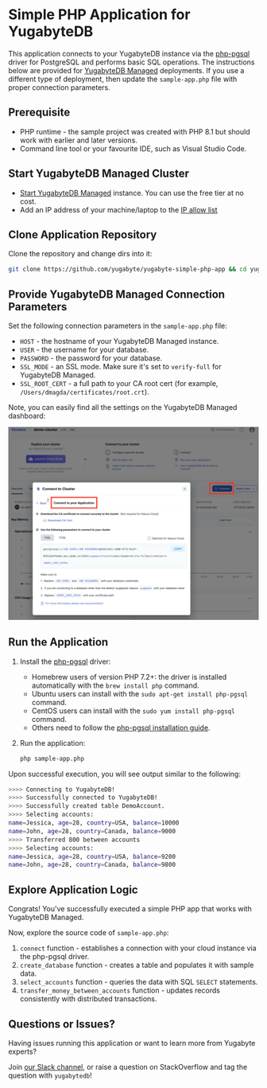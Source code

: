 # Simple PHP Application for YugabyteDB

This application connects to your YugabyteDB instance via the 
[php-pgsql](https://www.php.net/manual/en/book.pgsql.php) driver for PostgreSQL and performs basic SQL operations. The instructions below are provided for [YugabyteDB Managed](https://cloud.yugabyte.com/) deployments. 
If you use a different type of deployment, then update the `sample-app.php` file with proper connection parameters.

## Prerequisite

* PHP runtime - the sample project was created with PHP 8.1 but should work with earlier and later versions.
* Command line tool or your favourite IDE, such as Visual Studio Code.

## Start YugabyteDB Managed Cluster

* [Start YugabyteDB Managed](https://docs.yugabyte.com/latest/yugabyte-cloud/cloud-quickstart/qs-add/) instance. You can use
the free tier at no cost.
* Add an IP address of your machine/laptop to the [IP allow list](https://docs.yugabyte.com/latest/yugabyte-cloud/cloud-secure-clusters/add-connections/#manage-ip-allow-lists)

## Clone Application Repository

Clone the repository and change dirs into it:

```bash
git clone https://github.com/yugabyte/yugabyte-simple-php-app && cd yugabyte-simple-php-app
```

## Provide YugabyteDB Managed Connection Parameters

Set the following connection parameters in the `sample-app.php` file:
* `HOST` - the hostname of your YugabyteDB Managed instance.
* `USER` - the username for your database.
* `PASSWORD` - the password for your database.
* `SSL_MODE`  - an SSL mode. Make sure it's set to `verify-full` for YugabyteDB Managed.
* `SSL_ROOT_CERT` - a full path to your CA root cert (for example, `/Users/dmagda/certificates/root.crt`). 

Note, you can easily find all the settings on the YugabyteDB Managed dashboard:

![image](resources/cloud_app_settings.png)

## Run the Application
 
1. Install the [php-pgsql](https://www.php.net/manual/en/book.pgsql.php) driver:
    * Homebrew users of version PHP 7.2+: the driver is installed automatically with the `brew install php` command.
    * Ubuntu users can install with the `sudo apt-get install php-pgsql` command.
    * CentOS users can install with the `sudo yum install php-pgsql` command.
    * Others need to follow the [php-pgsql installation guide](https://www.php.net/manual/en/pgsql.setup.php).

3. Run the application:
    ```bash
    php sample-app.php
    ```

Upon successful execution, you will see output similar to the following:

```bash
>>>> Connecting to YugabyteDB!
>>>> Successfully connected to YugabyteDB!
>>>> Successfully created table DemoAccount.
>>>> Selecting accounts:
name=Jessica, age=28, country=USA, balance=10000
name=John, age=28, country=Canada, balance=9000
>>>> Transferred 800 between accounts
>>>> Selecting accounts:
name=Jessica, age=28, country=USA, balance=9200
name=John, age=28, country=Canada, balance=9800
```

## Explore Application Logic

Congrats! You've successfully executed a simple PHP app that works with YugabyteDB Managed.

Now, explore the source code of `sample-app.php`:
1. `connect` function - establishes a connection with your cloud instance via the php-pgsql driver.
3. `create_database` function - creates a table and populates it with sample data.
4. `select_accounts` function - queries the data with SQL `SELECT` statements.
5. `transfer_money_between_accounts` function - updates records consistently with distributed transactions.

## Questions or Issues?

Having issues running this application or want to learn more from Yugabyte experts?

Join [our Slack channel](https://communityinviter.com/apps/yugabyte-db/register),
or raise a question on StackOverflow and tag the question with `yugabytedb`!